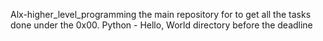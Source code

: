 Alx-higher_level_programming the main repository for to get all the tasks done under the 0x00. Python - Hello, World directory before the deadline
